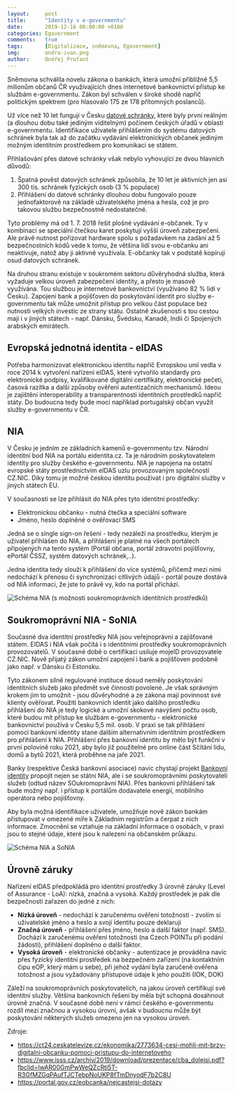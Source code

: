 ```yaml
---
layout:     post
title:      "Identity v e-governmentu"
date:       2019-12-16 08:00:00 +0100
categories: Egovernment
comments:   true
tags:       [Digitalizace, sněmovna, Egovernment]
img:        ondra-ivan.png
author:     Ondřej Profant
---
```


Sněmovna schválila novelu zákona o bankách, která umožní přibližně 5,5 milionům občanů ČR využívajících dnes internetové bankovnictví přístup ke službám e-governmentu. Zákon byl schválen v široké shodě napříč politickým spektrem (pro hlasovalo 175 ze 178 přítomných poslanců).

<!--more-->

Už více než 10 let fungují v Česku [datové schránky](https://www.profant.eu/2019/datove-schranky.html), které byly první reálným (a dlouhou dobu také jediným viditelným) počinem českých úřadů v oblasti e-governmentu. Identifikace uživatele přihlášením do systému datových schránek byla tak až do začátku vydávání elektronických občanek jediným možným identitním prostředkem pro komunikaci se státem.

Přihlašování přes datové schránky však nebylo vyhovující ze dvou hlavních důvodů:

1. Špatná pověst datových schránek způsobila, že 10 let je aktivních jen asi 300 tis. schránek fyzických osob (3 % populace)
2. Přihlášení do datové schránky dlouhou dobu fungovalo pouze jednofaktorově na základě uživatelského jména a hesla, což je pro takovou službu bezpečnostně nedostatečné.

Tyto problémy má od 1. 7. 2018 řešit plošné vydávání e-občanek. Ty v kombinaci se speciální čtečkou karet poskytují vyšší úroveň zabezpečení. Ale právě nutnost pořizovat hardware spolu s požadavkem na zadání až 5 bezpečnostních kódů vede k tomu, že většina lidí svou e-občanku ani neaktivuje, natož aby ji aktivně využívala. E-občanky tak v podstatě kopírují osud datových schránek.   

Na druhou stranu existuje v soukromém sektoru důvěryhodná služba, která vyžaduje velkou úroveň zabezpečení identity, a přesto je masově využívána. Tou službou je internetové bankovnictví (využíváno 82 % lidí v Česku). Zapojení bank a pojišťoven do poskytování identit pro služby e-governmentu tak může umožnit přístup pro velkou část populace bez nutnosti velkých investic ze strany státu. Ostatně zkušenosti s tou cestou mají i v jiných státech - např. Dánsku, Švédsku, Kanadě, Indii či Spojených arabských emirátech.

## Evropská jednotná identita - eIDAS

Potřeba harmonizovat elektronickou identitu napříč Evropskou unií vedla v roce 2014 k vytvoření nařízení eIDAS, které vytvořilo standardy pro elektronické podpisy, kvalifikované digitální certifikáty, elektronické pečeti, časová razítka a další způsoby ověření autentizačních mechanismů. Ideou je zajištění interoperability a transparentnosti identitních prostředků napříč státy. Do budoucna tedy bude moci například portugalský občan využít služby e-governmentu v ČR.

## NIA

V Česku je jedním ze základních kamenů e-governmentu tzv. Národní identitní bod NIA na portálu eidentita.cz. Ta je národním poskytovatelem identity pro služby českého e-governmentu. NIA je napojena na ostatní evropské státy prostřednictvím eIDAS uzlu provozovaným společností CZ.NIC. Díky tomu je možné českou identitu používat i pro digitální služby v jiných státech EU.  

V současnosti se lze přihlásit do NIA přes tyto identitní prostředky:


* Elektronickou občanku - nutná čtečka a speciální software
* Jméno, heslo doplněné o ověřovací SMS

Jedná se o single sign-on řešení - tedy nezáleží na prostředku, kterým je uživatel přihlášen do NIA, a přihlášení je platné na všech portálech připojených na tento systém (Portál občana, portál zdravotní pojišťovny, ePortál ČSSZ, systém datových schránek,..).

Jedna identita tedy slouží k přihlášení do více systémů, přičemž mezi nimi nedochází k přenosu či synchronizaci citlivých údajů - portál pouze dostává od NIA informaci, že jste to právě vy, kdo na portál přichází.

![Schéma NIA (s možností soukromoprávních identitních prostředků)
](/assets/img/posts/nia.png)

## Soukromoprávní NIA - SoNIA

Současné dva identitní prostředky NIA jsou veřejnoprávní a zajišťované státem. EIDAS i NIA však počítá i s identitními prostředky soukromoprávních provozovatelů. V současné době o certifikaci usiluje mojeID provozovatele CZ.NIC. Nově přijatý zákon umožní zapojení i bank a pojišťoven podobně jako např. v Dánsku či Estonsku.

Tyto zákonem silně regulované instituce dosud neměly poskytování identitních služeb jako předmět své činnosti povolené. Je však správným krokem jim to umožnit - jsou důvěryhodné a ze zákona mají povinnost své klienty ověřovat. Použití bankovních identit jako dalšího prostředku přihlášení do NIA je tedy logické a umožní skokové navýšení počtu osob, které budou mít přístup ke službám e-governmentu - elektronické bankovnictví používá v Česku 5,5 mil. osob. V praxi se tak přihlášení pomocí bankovní identity stane dalším alternativním identitním prostředkem pro přihlášení k NIA. Přihlášení přes bankovní identitu by mělo být funkční v první polovině roku 2021, aby bylo již použitelné pro online část Sčítání lidu, domů a bytů 2021, která proběhne na jaře 2021.

Banky (respektive Česká bankovní asociace) navíc chystají projekt [Bankovní identity](https://www.bankovni-identita.cz/) propojit nejen se státní NIA, ale i se soukromoprávními poskytovateli služeb (odtud název SOukromoprávní NIA). Přes bankovní přihlášení tak bude možný např. i přístup k portálům dodavatele energií, mobilního operátora nebo pojišťovny.

Aby byla možná identifikace uživatele, umožňuje nově zákon bankám přistupovat v omezené míře k Základním registrům a čerpat z nich informace. Zmocnění se vztahuje na základní informace o osobách, v praxi jsou to stejné údaje, které jsou k nalezení na občanském průkazu.

![Schéma NIA a SoNIA](/assets/img/posts/nia-sonia.png)

## Úrovně záruky

Nařízení eIDAS předpokládá pro identitní prostředky 3 úrovně záruky (Level of Assurance - LoA): nízká, značná a vysoká. Každý prostředek je pak dle bezpečnosti zařazen do jedné z nich:

- **Nízká úroveň** - nedochází k zaručenému ověření totožnosti - zvolím si uživatelské jméno a heslo a svojí identitu pouze deklaruji
- **Značná úroveň** - přihlášení přes jméno, heslo a další faktor (např. SMS).  Dochází k zaručenému ověření totožnosti (na Czech POINTu při podání žádosti), přihlášení doplněno o další faktor.
- **Vysoká úroveň** - elektronické občanky - autentizace je prováděna navíc přes fyzický identitní prostředek na bezpečném zařízení (na kontaktním čipu eOP, který mám u sebe), při jehož vydání byla zaručeně ověřena totožnost a jsou vyžadovány přístupové údaje k jeho použití (IOK, DOK)

Záleží na soukromoprávních poskytovatelích, na jakou úroveň certifikují své identitní služby. Většina bankovních řešení by měla být schopná dosáhnout úrovně značná. V současné době není v rámci českého e-governmentu rozdíl mezi značnou a vysokou úrovní, avšak v budoucnu může být poskytování některých služeb omezeno jen na vysokou úroveň.  


Zdroje:
* <https://ct24.ceskatelevize.cz/ekonomika/2773634-cesi-mohli-mit-brzy-digitalni-obcanku-pomoci-pristupu-do-internetoveho>
* <https://www.isss.cz/archiv/2019/download/prezentace/cba_dolejsi.pdf?fbclid=IwAR00GmPwWeQZcRti5T-R3GfMZGqPAufTJCTebpNoUKP8fTmDnyodF7b2C8U>
* <https://portal.gov.cz/eobcanka/nejcastejsi-dotazy>
